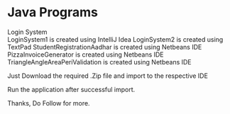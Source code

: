 # Java Programs

Login System  
	LoginSystem1 is created using IntelliJ Idea
	LoginSystem2 is created using TextPad
StudentRegistrationAadhar is created using Netbeans IDE
PizzaInvoiceGenerator is created using Netbeans IDE
TriangleAngleAreaPeriValidation is created using Netbeans IDE

Just Download the required .Zip file and import to the respective IDE

Run the application after successful import.

Thanks,
Do Follow for more.



